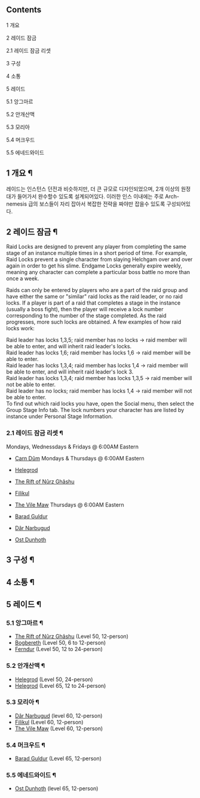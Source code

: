 ## Contents

    

1 개요

2 레이드 잠금

    

2.1 레이드 잠금 리셋

3 구성

4 소통

5 레이드

    

5.1 앙그마르

5.2 안개산맥

5.3 모리아

5.4 머크우드

5.5 에네드와이드

## 1 개요 ¶

레이드는 인스턴스 던전과 비슷하지만, 더 큰 규모로 디자인되었으며, 2개 이상의 원정대가 들어가서 완수할수 있도록 설계되어있다. 이러한 인스
이내에는 주로 Arch-nemesis 급의 보스들이 자리 잡아서 복잡한 전략을 짜야만 잡을수 있도록 구성되어있다.  

## 2 레이드 잠금 ¶

Raid Locks are designed to prevent any player from completing the same stage
of an instance multiple times in a short period of time. For example, Raid
Locks prevent a single character from slaying Helchgam over and over again in
order to get his slime. Endgame Locks generally expire weekly, meaning any
character can complete a particular boss battle no more than once a week.  

  

Raids can only be entered by players who are a part of the raid group and have
either the same or "similar" raid locks as the raid leader, or no raid locks.
If a player is part of a raid that completes a stage in the instance (usually
a boss fight), then the player will receive a lock number corresponding to the
number of the stage completed. As the raid progresses, more such locks are
obtained. A few examples of how raid locks work:  

  

Raid leader has locks 1,3,5; raid member has no locks -> raid member will be
able to enter, and will inherit raid leader's locks.  
Raid leader has locks 1,6; raid member has locks 1,6 -> raid member will be
able to enter.  
Raid leader has locks 1,3,4; raid member has locks 1,4 -> raid member will be
able to enter, and will inherit raid leader's lock 3.  
Raid leader has locks 1,3,4; raid member has locks 1,3,5 -> raid member will
not be able to enter.  
Raid leader has no locks; raid member has locks 1,4 -> raid member will not be
able to enter.  
To find out which raid locks you have, open the Social menu, then select the
Group Stage Info tab. The lock numbers your character has are listed by
instance under Personal Stage Information.

### 2.1 레이드 잠금 리셋 ¶

Mondays, Wednessdays & Fridays @ 6:00AM Eastern  

  * [Carn Dûm](Carn%20D%C3%BBm.md)
Mondays & Thursdays @ 6:00AM Eastern  

  * [Helegrod](Helegrod.md)
  * [The Rift of Nûrz Ghâshu](The%20Rift%20of%20N%C3%BBrz%20Gh%C3%A2shu.md)
  * [Filikul](Filikul.md)
  * [The Vile Maw](The%20Vile%20Maw.md)
Thursdays @ 6:00AM Eastern  

  * [Barad Guldur](Barad%20Guldur.md)
  * [Dâr Narbugud](D%C3%A2r%20Narbugud.md)
  * [Ost Dunhoth](Ost%20Dunhoth.md)

## 3 구성 ¶

## 4 소통 ¶

## 5 레이드 ¶

### 5.1 앙그마르 ¶

  * [The Rift of Nûrz Ghâshu](The%20Rift%20of%20N%C3%BBrz%20Gh%C3%A2shu.md) (Level 50, 12-person) 
  * [Bogbereth](Bogbereth.md) (Level 50, 6 to 12-person) 
  * [Ferndur](Ferndur.md) (Level 50, 12 to 24-person) 

### 5.2 안개산맥 ¶

  * [Helegrod](Helegrod.md) (Level 50, 24-person) 
  * [Helegrod](Helegrod.md) (Level 65, 12 to 24-person) 

### 5.3 모리아 ¶

  * [Dâr Narbugud](D%C3%A2r%20Narbugud.md) (level 60, 12-person) 
  * [Filikul](Filikul.md) (Level 60, 12-person) 
  * [The Vile Maw](The%20Vile%20Maw.md) (Level 60, 12-person) 

### 5.4 머크우드 ¶

  * [Barad Guldur](Barad%20Guldur.md) (Level 65, 12-person) 

### 5.5 에네드와이드 ¶

  * [Ost Dunhoth](Ost%20Dunhoth.md) (level 65, 12-person)

